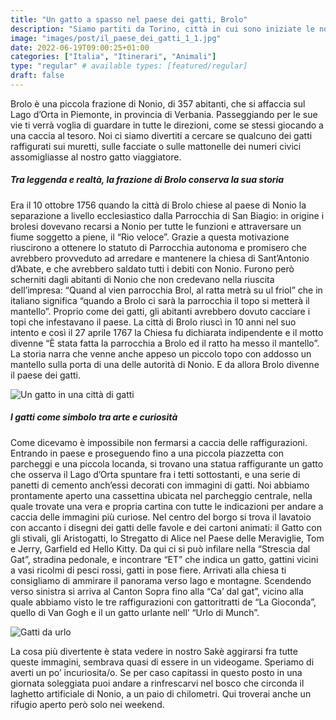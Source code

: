 ```yaml
---
title: "Un gatto a spasso nel paese dei gatti, Brolo"
description: "Siamo partiti da Torino, città in cui sono iniziate le nostre avventure con Sakè al guinzaglio, e abbiamo raggiunto Brolo, paese dei gatti"
image: "images/post/il_paese_dei_gatti_1_1.jpg"
date: 2022-06-19T09:00:25+01:00
categories: ["Italia", "Itinerari", "Animali"]
type: "regular" # available types: [featured/regular]
draft: false
---
```


Brolo è una piccola frazione di Nonio, di 357 abitanti, che si affaccia sul Lago d’Orta in Piemonte, in provincia di Verbania. Passeggiando per le sue vie ti verrà voglia di guardare in tutte le direzioni, come se stessi giocando a una caccia al tesoro. Noi ci siamo divertiti a cercare se qualcuno dei gatti raffigurati sui muretti, sulle facciate o sulle mattonelle dei numeri civici assomigliasse al nostro gatto viaggiatore. 

##### Tra leggenda e realtà, la frazione di Brolo conserva la sua storia 
Era il 10 ottobre 1756 quando la città di Brolo chiese al paese di Nonio la separazione a livello ecclesiastico dalla Parrocchia di San Biagio: in origine i brolesi dovevano recarsi a Nonio per tutte le funzioni e attraversare un fiume soggetto a piene, il “Rio veloce”.
Grazie a questa motivazione riuscirono a ottenere lo statuto di Parrocchia autonoma e promisero che avrebbero provveduto ad arredare e mantenere la chiesa di Sant’Antonio d’Abate, e che avrebbero saldato tutti i debiti con Nonio.
Furono però scherniti dagli abitanti di Nonio che non credevano nella riuscita dell’impresa: “Quand al vien parrocchia Brol, al ratta metrà su ul friol” che in italiano significa “quando a Brolo ci sarà la parrocchia il topo si metterà il mantello”.
Proprio come dei gatti, gli abitanti avrebbero dovuto cacciare i topi che infestavano il paese. La città di Brolo riuscì in 10 anni nel suo intento e così il 27 aprile 1767 la Chiesa fu dichiarata indipendente e il motto divenne “È stata fatta la parrocchia a Brolo ed il ratto ha messo il mantello”.
La storia narra che venne anche appeso un piccolo topo con addosso un mantello sulla porta di una delle autorità di Nonio. E da allora Brolo divenne il paese dei gatti.

![Un gatto in una città di gatti](https://res.cloudinary.com/ilgattodicitturin/image/upload/w_1000/f_auto,q_auto:good,w_800,c_scale,dpr_auto/v1655735465/Articoli/IL_PAESE_DEI_GATTI__1.2_x4uzgk.jpg)

##### I gatti come simbolo tra arte e curiosità
Come dicevamo è impossibile non fermarsi a caccia delle raffigurazioni. Entrando in paese e proseguendo fino a una piccola piazzetta con parcheggi e una piccola locanda, si trovano una statua raffigurante un gatto che osserva il Lago d’Orta spuntare fra i tetti sottostanti, e una serie di panetti di cemento anch’essi decorati con immagini di gatti. 
Noi abbiamo prontamente aperto una cassettina ubicata nel parcheggio centrale, nella quale trovate una vera e propria cartina con tutte le indicazioni per andare a caccia delle immagini più curiose. 
Nel centro del borgo si trova il lavatoio con accanto i disegni dei gatti delle favole e dei cartoni animati: il Gatto con gli stivali, gli Aristogatti, lo Stregatto di Alice nel Paese delle Meraviglie, Tom e Jerry, Garfield ed Hello Kitty. Da qui ci si può infilare nella “Strescia dal Gat”, stradina pedonale, e incontrare “ET” che indica un gatto, gattini vicini a vasi ricolmi di pesci rossi, gatti in pose fiere. 
Arrivati alla chiesa ti consigliamo di ammirare il panorama verso lago e montagne. Scendendo verso sinistra si arriva al Canton Sopra fino alla “Ca’ dal gat”, vicino alla quale abbiamo visto le tre raffigurazioni con gattoritratti de “La Gioconda”, quello di Van Gogh e il un gatto urlante nell’ “Urlo di Munch”.

![Gatti da urlo](https://res.cloudinary.com/ilgattodicitturin/image/upload/w_1000/f_auto,q_auto:good,w_800,c_scale,dpr_auto/v1655739242/Articoli/il_paese_dei_gatti_1_3_nsgo4s.jpg)

La cosa più divertente è stata vedere in nostro Sakè aggirarsi fra tutte queste immagini, sembrava quasi di essere in un videogame. 
Speriamo di averti un po’ incuriosita/o.
Se per caso capitassi in questo posto in una giornata soleggiata puoi andare a rinfrescarvi nel bosco che circonda il laghetto artificiale di Nonio, a un paio di chilometri. Qui troverai anche un rifugio aperto però solo nei weekend.